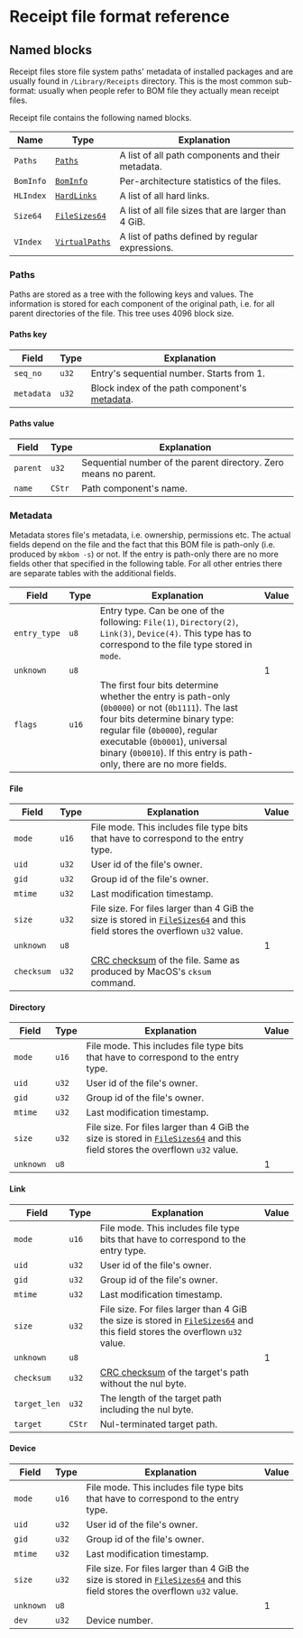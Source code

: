 # Receipt file format reference


## Named blocks

Receipt files store file system paths' metadata of installed packages
and are usually found in `/Library/Receipts` directory.
This is the most common sub-format: usually when people refer to BOM file they actually mean receipt files.

Receipt file contains the following named blocks.

| Name | Type | Explanation |
|------|------|-------------|
| `Paths` | [`Paths`](#paths) | A list of all path components and their metadata. |
| `BomInfo` | [`BomInfo`](#bom-info) | Per-architecture statistics of the files. |
| `HLIndex` | [`HardLinks`](#hard-links) | A list of all hard links. |
| `Size64` | [`FileSizes64`](#size64) | A list of all file sizes that are larger than 4 GiB. |
| `VIndex` | [`VirtualPaths`](#virtual-paths) | A list of paths defined by regular expressions. |


### <a name="paths"></a>Paths

Paths are stored as a tree with the following keys and values.
The information is stored for each component of the original path,
i.e. for all parent directories of the file.
This tree uses 4096 block size.

#### <a name="paths-key"></a>Paths key

| Field | Type | Explanation |
|-------|------|-------------|
| `seq_no` | `u32` | Entry's sequential number. Starts from 1. |
| `metadata` | `u32` | Block index of the path component's [metadata](#metadata). |

#### <a name="paths-value"></a>Paths value

| Field | Type | Explanation |
|-------|------|-------------|
| `parent` | `u32` | Sequential number of the parent directory. Zero means no parent. |
| `name` | `CStr` | Path component's name. |

### <a name="metadata"></a>Metadata

Metadata stores file's metadata, i.e. ownership, permissions etc.
The actual fields depend on the file and
the fact that this BOM file is path-only (i.e. produced by `mkbom -s`) or not.
If the entry is path-only there are no more fields other that specified in the following table.
For all other entries there are separate tables with the additional fields.

| Field | Type | Explanation | Value |
|-------|------|-------------|-------|
| `entry_type` | `u8` | Entry type. Can be one of the following: `File(1)`, `Directory(2)`, `Link(3)`, `Device(4)`. This type has to correspond to the file type stored in `mode`. | |
| `unknown` | `u8` | | 1 |
| `flags` | `u16` | The first four bits determine whether the entry is path-only (`0b0000`) or not (`0b1111`). The last four bits determine binary type: regular file (`0b0000`), regular executable (`0b0001`), universal binary (`0b0010`). If this entry is path-only, there are no more fields. | |

#### <a name="metadata-file"></a>File

| Field | Type | Explanation | Value |
|-------|------|-------------|-------|
| `mode` | `u16` | File mode. This includes file type bits that have to correspond to the entry type. |
| `uid` | `u32` | User id of the file's owner. |
| `gid` | `u32` | Group id of the file's owner. |
| `mtime` | `u32` | Last modification timestamp. |
| `size` | `u32` | File size. For files larger than 4 GiB the size is stored in [`FileSizes64`](#size64) and this field stores the overflown `u32` value. |
| `unknown` | `u8` | | 1 |
| `checksum` | `u32` | [CRC checksum](https://pubs.opengroup.org/onlinepubs/9699919799/utilities/cksum.html) of the file. Same as produced by MacOS's `cksum` command. |

#### <a name="metadata-directory"></a>Directory

| Field | Type | Explanation | Value |
|-------|------|-------------|-------|
| `mode` | `u16` | File mode. This includes file type bits that have to correspond to the entry type. |
| `uid` | `u32` | User id of the file's owner. |
| `gid` | `u32` | Group id of the file's owner. |
| `mtime` | `u32` | Last modification timestamp. |
| `size` | `u32` | File size. For files larger than 4 GiB the size is stored in [`FileSizes64`](#size64) and this field stores the overflown `u32` value. |
| `unknown` | `u8` | | 1 |

#### <a name="metadata-link"></a>Link

| Field | Type | Explanation | Value |
|-------|------|-------------|-------|
| `mode` | `u16` | File mode. This includes file type bits that have to correspond to the entry type. |
| `uid` | `u32` | User id of the file's owner. |
| `gid` | `u32` | Group id of the file's owner. |
| `mtime` | `u32` | Last modification timestamp. |
| `size` | `u32` | File size. For files larger than 4 GiB the size is stored in [`FileSizes64`](#size64) and this field stores the overflown `u32` value. |
| `unknown` | `u8` | | 1 |
| `checksum` | `u32` | [CRC checksum](https://pubs.opengroup.org/onlinepubs/9699919799/utilities/cksum.html) of the target's path without the nul byte. |
| `target_len` | `u32` | The length of the target path including the nul byte. |
| `target` | `CStr` | Nul-terminated target path. |

#### <a name="metadata-device"></a>Device

| Field | Type | Explanation | Value |
|-------|------|-------------|-------|
| `mode` | `u16` | File mode. This includes file type bits that have to correspond to the entry type. |
| `uid` | `u32` | User id of the file's owner. |
| `gid` | `u32` | Group id of the file's owner. |
| `mtime` | `u32` | Last modification timestamp. |
| `size` | `u32` | File size. For files larger than 4 GiB the size is stored in [`FileSizes64`](#size64) and this field stores the overflown `u32` value. |
| `unknown` | `u8` | | 1 |
| `dev` | `u32` | Device number. |
